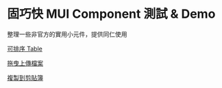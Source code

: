 # 固巧快 MUI Component 測試 & Demo

整理一些非官方的實用小元件，提供同仁使用

[可排序 Table](https://mui-component.goodchuck.com.tw/sortingTable)

[拖曳上傳檔案](https://mui-component.goodchuck.com.tw/dropZone)

[複製到剪貼簿](https://mui-component.goodchuck.com.tw/copyToClipboard)